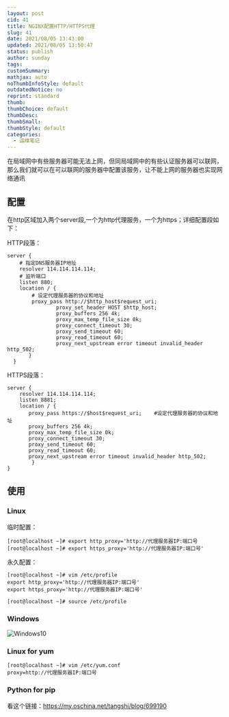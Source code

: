 ```yaml
---
layout: post
cid: 41
title: NGINX配置HTTP/HTTPS代理
slug: 41
date: 2021/08/05 13:43:00
updated: 2021/08/05 13:50:47
status: publish
author: sunday
tags: 
customSummary: 
mathjax: auto
noThumbInfoStyle: default
outdatedNotice: no
reprint: standard
thumb: 
thumbChoice: default
thumbDesc: 
thumbSmall: 
thumbStyle: default
categories:
  - 运维笔记
---
```


在局域网中有些服务器可能无法上网，但同局域网中的有些认证服务器可以联网，那么我们就可以在可以联网的服务器中配置该服务，让不能上网的服务器也实现网络通讯 <!--more-->

## 配置

在http区域加入两个server段,一个为http代理服务，一个为https；详细配置段如下：

HTTP段落：

    server {
        # 指定DNS服务器IP地址
        resolver 114.114.114.114;
        # 监听端口
        listen 880;
        location / {
            # 设定代理服务器的协议和地址
            proxy_pass http://$http_host$request_uri;
                    proxy_set_header HOST $http_host;
                    proxy_buffers 256 4k;
                    proxy_max_temp_file_size 0k;
                    proxy_connect_timeout 30;
                    proxy_send_timeout 60;
                    proxy_read_timeout 60;
                    proxy_next_upstream error timeout invalid_header http_502;
           }
      }

HTTPS段落：

    server {
        resolver 114.114.114.114;
        listen 8881;
        location / {
           proxy_pass https://$host$request_uri;    #设定代理服务器的协议和地址
           proxy_buffers 256 4k;
           proxy_max_temp_file_size 0k;
           proxy_connect_timeout 30;
           proxy_send_timeout 60;
           proxy_read_timeout 60;
           proxy_next_upstream error timeout invalid_header http_502;
            }
    }

## 使用

### Linux

临时配置：

    [root@localhost ~]# export http_proxy='http://代理服务器IP:端口号 
    [root@localhost ~]# export https_proxy='http://代理服务器IP:端口号'

永久配置：

    [root@localhost ~]# vim /etc/profile
    export http_proxy='http://代理服务器IP:端口号'
    export https_proxy='http://代理服务器IP:端口号'
    
    [root@localhost ~]# source /etc/profile


### Windows
![Windows10][1]

### Linux for yum

    [root@localhost ~]# vim /etc/yum.conf
    proxy=http://代理服务器IP:端口号


### Python for pip

看这个链接：https://my.oschina.net/tangshi/blog/699190


  [1]: https://oss.itan90.cn/out_pic/2022-07-20/I8xKIT.jpg